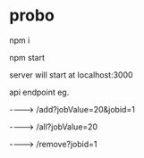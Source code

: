 # probo

npm i

npm start

server will start at localhost:3000

api endpoint eg.

----> /add?jobValue=20&jobid=1

----> /all?jobValue=20

----> /remove?jobid=1
